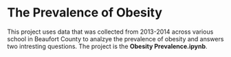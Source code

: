 # The Prevalence of Obesity

This project uses data that was collected from 2013-2014 across various school in Beaufort County to analzye the prevalence of obesity and answers two intresting questions. The project is the **Obesity Prevalence.ipynb**.
